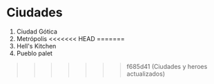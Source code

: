 # Ciudades

1. Ciudad Gótica
2. Metrópolis
<<<<<<< HEAD
=======
3. Hell's Kitchen
4. Pueblo palet
>>>>>>> f685d41 (Ciudades y heroes actualizados)
